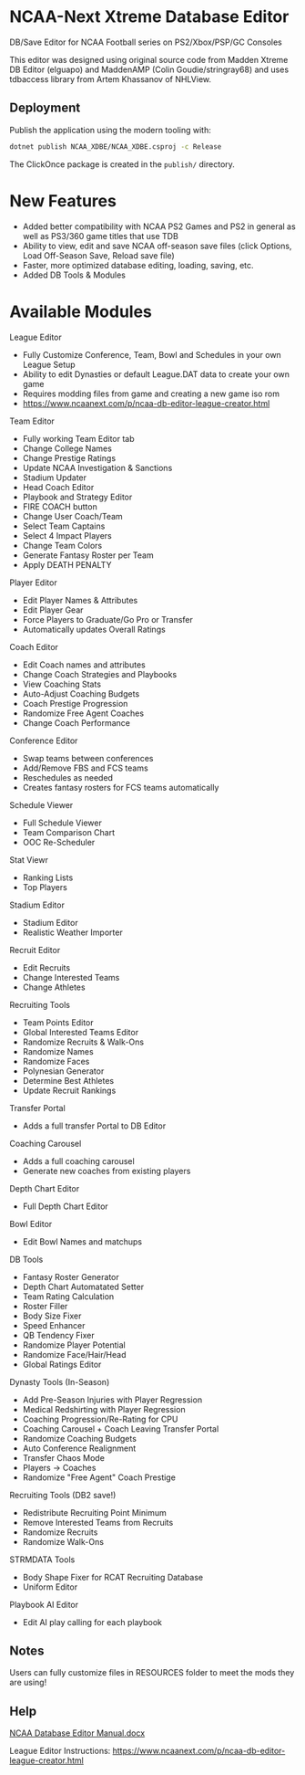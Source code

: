 # NCAA-Next Xtreme Database Editor
DB/Save Editor for NCAA Football series on PS2/Xbox/PSP/GC Consoles

This editor was designed using original source code from Madden Xtreme DB Editor (elguapo) and MaddenAMP (Colin Goudie/stringray68) and uses tdbaccess library from Artem Khassanov of NHLView.


## Deployment

Publish the application using the modern tooling with:

```bash
dotnet publish NCAA_XDBE/NCAA_XDBE.csproj -c Release
```

The ClickOnce package is created in the `publish/` directory.

# New Features
* Added better compatibility with NCAA PS2 Games and PS2 in general as well as PS3/360 game titles that use TDB
* Ability to view, edit and save NCAA off-season save files  (click Options, Load Off-Season Save, Reload save file)
* Faster, more optimized database editing, loading, saving, etc.
* Added DB Tools & Modules

# Available Modules

League Editor
* Fully Customize Conference, Team, Bowl and Schedules in your own League Setup
* Ability to edit Dynasties or default League.DAT data to create your own game
* Requires modding files from game and creating a new game iso rom
* https://www.ncaanext.com/p/ncaa-db-editor-league-creator.html

Team Editor
* Fully working Team Editor tab
* Change College Names
* Change Prestige Ratings
* Update NCAA Investigation & Sanctions
* Stadium Updater
* Head Coach Editor
* Playbook and Strategy Editor
* FIRE COACH button
* Change User Coach/Team
* Select Team Captains
* Select 4 Impact Players
* Change Team Colors
* Generate Fantasy Roster per Team
* Apply DEATH PENALTY

Player Editor
* Edit Player Names & Attributes
* Edit Player Gear
* Force Players to Graduate/Go Pro or Transfer
* Automatically updates Overall Ratings

Coach Editor
* Edit Coach names and attributes
* Change Coach Strategies and Playbooks
* View Coaching Stats
* Auto-Adjust Coaching Budgets
* Coach Prestige Progression
* Randomize Free Agent Coaches
* Change Coach Performance

Conference Editor
* Swap teams between conferences
* Add/Remove FBS and FCS teams
* Reschedules as needed
* Creates fantasy rosters for FCS teams automatically

Schedule Viewer
* Full Schedule Viewer
* Team Comparison Chart
* OOC Re-Scheduler

Stat Viewr
* Ranking Lists
* Top Players

Stadium Editor
* Stadium Editor
* Realistic Weather Importer

Recruit Editor
* Edit Recruits
* Change Interested Teams
* Change Athletes

Recruiting Tools
* Team Points Editor
* Global Interested Teams Editor
* Randomize Recruits & Walk-Ons
* Randomize Names
* Randomize Faces
* Polynesian Generator
* Determine Best Athletes
* Update Recruit Rankings

Transfer Portal
* Adds a full transfer Portal to DB Editor

Coaching Carousel
* Adds a full coaching carousel
* Generate new coaches from existing players

Depth Chart Editor
* Full Depth Chart Editor

Bowl Editor
* Edit Bowl Names and matchups

DB Tools
* Fantasy Roster Generator
* Depth Chart Automatated Setter
* Team Rating Calculation
* Roster Filler
* Body Size Fixer
* Speed Enhancer
* QB Tendency Fixer
* Randomize Player Potential
* Randomize Face/Hair/Head
* Global Ratings Editor

Dynasty Tools (In-Season)
* Add Pre-Season Injuries with Player Regression
* Medical Redshirting with Player Regression
* Coaching Progression/Re-Rating for CPU
* Coaching Carousel + Coach Leaving Transfer Portal
* Randomize Coaching Budgets
* Auto Conference Realignment
* Transfer Chaos Mode
* Players -> Coaches
* Randomize "Free Agent" Coach Prestige

Recruiting Tools (DB2 save!)
* Redistribute Recruiting Point Minimum
* Remove Interested Teams from Recruits
* Randomize Recruits
* Randomize Walk-Ons

STRMDATA Tools
* Body Shape Fixer for RCAT Recruiting Database
* Uniform Editor

Playbook AI Editor
* Edit AI play calling for each playbook


## Notes
Users can fully customize files in RESOURCES folder to meet the mods they are using! 

## Help

[NCAA Database Editor Manual.docx](https://github.com/user-attachments/files/17964514/NCAA.Database.Editor.Manual.docx)


League Editor Instructions: https://www.ncaanext.com/p/ncaa-db-editor-league-creator.html
